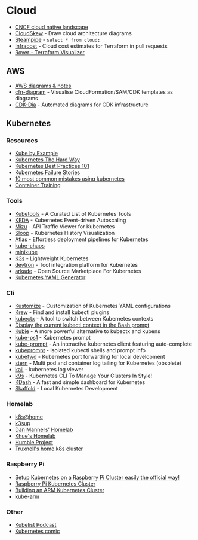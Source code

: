 # Cloud

* [CNCF cloud native landscape](https://landscape.cncf.io)
* [CloudSkew](https://www.cloudskew.com) - Draw cloud architecture diagrams
* [Steampipe](https://steampipe.io) - `select * from cloud;`
* [Infracost](https://www.infracost.io) - Cloud cost estimates for Terraform in pull requests
* [Rover - Terraform Visualizer](https://github.com/im2nguyen/rover)

## AWS

* [AWS diagrams & notes](https://www.awsgeek.com)
* [cfn-diagram](https://github.com/mhlabs/cfn-diagram) - Visualise CloudFormation/SAM/CDK templates as diagrams
* [CDK-Dia](https://github.com/pistazie/cdk-dia) - Automated diagrams for CDK infrastructure

## Kubernetes

### Resources

* [Kube by Example](http://kubebyexample.com)
* [Kubernetes The Hard Way](https://github.com/kelseyhightower/kubernetes-the-hard-way)
* [Kubernetes Best Practices 101](https://github.com/diegolnasc/kubernetes-best-practices)
* [Kubernetes Failure Stories](https://k8s.af)
* [10 most common mistakes using kubernetes](https://blog.pipetail.io/posts/2020-05-04-most-common-mistakes-k8s)
* [Container Training](https://container.training)

### Tools

* [Kubetools](https://collabnix.github.io/kubetools) - A Curated List of Kubernetes Tools
* [KEDA](https://keda.sh) - Kubernetes Event-driven Autoscaling
* [Mizu](https://getmizu.io) - API Traffic Viewer for Kubernetes
* [Sloop](https://github.com/salesforce/sloop) - Kubernetes History Visualization
* [Atlas](https://greenops.io/atlas) - Effortless deployment pipelines for Kubernetes
* [kube-chaos](https://github.com/Shogan/kube-chaos)
* [minikube](https://minikube.sigs.k8s.io)
* [K3s](https://k3s.io) - Lightweight Kubernetes
* [devtron](https://github.com/devtron-labs/devtron) - Tool integration platform for Kubernetes
* [arkade](https://github.com/alexellis/arkade) - Open Source Marketplace For Kubernetes
* [Kubernetes YAML Generator](https://k8syaml.com)

### Cli

* [Kustomize](https://kustomize.io) - Customization of Kubernetes YAML configurations
* [Krew](https://github.com/kubernetes-sigs/krew) - Find and install kubectl plugins
* [kubectx](https://ahmet.im/blog/kubectx) - A tool to switch between Kubernetes contexts
* [Display the current kubectl context in the Bash prompt](https://pracucci.com/display-the-current-kubelet-context-in-the-bash-prompt.html)
* [Kubie](https://github.com/sbstp/kubie) - A more powerful alternative to kubectx and kubens
* [kube-ps1](https://github.com/jonmosco/kube-ps1) - Kubernetes prompt
* [kube-prompt](https://github.com/c-bata/kube-prompt) - An interactive kubernetes client featuring auto-complete
* [kubeprompt](https://github.com/jlesquembre/kubeprompt) - Isolated kubectl shells and prompt info
* [kubefwd](https://kubefwd.com) - Kubernetes port forwarding for local development
* [stern](https://github.com/wercker/stern) - Multi pod and container log tailing for Kubernetes (obsolete)
* [kail](https://github.com/boz/kail) - kubernetes log viewer
* [k9s](https://k9scli.io) - Kubernetes CLI To Manage Your Clusters In Style!
* [KDash](https://github.com/kdash-rs/kdash) - A fast and simple dashboard for Kubernetes
* [Skaffold](https://skaffold.dev) - Local Kubernetes Development

### Homelab

* [k8s@home](https://docs.k8s-at-home.com)
* [k3sup](https://github.com/alexellis/k3sup)
* [Dan Manners' Homelab](https://github.com/danmanners/homelab-kube-cluster)
* [Khue's Homelab](https://github.com/khuedoan/homelab)
* [Humble Project](https://github.com/locmai/humble)
* [Truxnell's home k8s cluster](https://github.com/onedr0p/home-cluster)

### Raspberry Pi

* [Setup Kubernetes on a Raspberry Pi Cluster easily the official way!](https://blog.hypriot.com/post/setup-kubernetes-raspberry-pi-cluster)
* [Raspberry Pi Kubernetes Cluster](https://chrisshort.net/my-raspberry-pi-kubernetes-cluster)
* [Building an ARM Kubernetes Cluster](https://itnext.io/building-an-arm-kubernetes-cluster-ef31032636f9)
* [kube-arm](https://github.com/lahsivjar/kube-arm)

### Other

* [Kubelist Podcast](https://kubelist.com/podcast)
* [Kubernetes comic](https://cloud.google.com/kubernetes-engine/kubernetes-comic)
